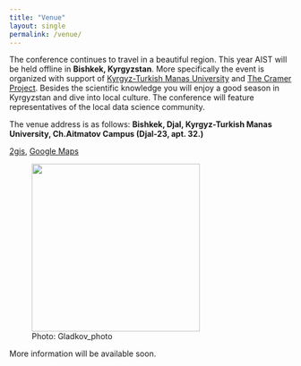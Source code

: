 ```yaml
---
title: "Venue"
layout: single
permalink: /venue/
---
```


The conference continues to travel in a beautiful region. This year AIST will be held offline in **Bishkek, Kyrgyzstan**. More specifically the event is organized with support of [Kyrgyz-Turkish Manas University](https://www.manas.edu.kg/en/index.php) and [The Cramer Project](https://about.thecramer.com/). Besides the scientific knowledge you will enjoy a good season in Kyrgyzstan and dive into local culture. The conference will feature representatives of the local data science community.

The venue address is as follows:
**Bishkek, Djal, Kyrgyz-Turkish Manas University, Ch.Aitmatov Campus (Djal-23, apt. 32.)**

<a href="https://t.me/c/1499473807/4325">2gis</a>, <a href="https://www.google.com/maps/place/Ktu+Manas,+Fakul'tet+Kommunikatsii,+Chuy+Province,+Bishkek,+Kyrgyzstan/@42.83451,74.5728486,17z/data=!3m1!4b1!4m6!3m5!1s0x389ec9ebd6f8c3e5:0x2fe2389270547d08!8m2!3d42.8345061!4d74.5754289!16s%2Fg%2F1ydnyqm4_?entry=ttu&g_ep=EgoyMDI0MDkxOC4xIKXMDSoASAFQAw%3D%3D">Google Maps</a>

<figure>
  <img width="300" src="/assets/images/bishkek2.JPG">
  <figcaption>Photo: Gladkov_photo</figcaption>
</figure>


More information will be available soon.

